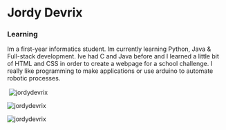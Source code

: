 # Jordy Devrix
### Learning

Im a first-year informatics student. Im currently learning Python, Java & Full-stack development. Ive had C and Java before and I learned a little bit of HTML and CSS in order to create a webpage for a school challenge.
I really like programming to make applications or use arduino to automate robotic processes.

<!---
JordyDevrix/JordyDevrix is a ✨ special ✨ repository because its `README.md` (this file) appears on your GitHub profile.
You can click the Preview link to take a look at your changes.
--->

<p>&nbsp;<img align="center" src="https://github-readme-stats.vercel.app/api?username=jordydevrix&show_icons=true&locale=en" alt="jordydevrix" /></p>
<p><img align="center" src="https://github-readme-streak-stats.herokuapp.com/?user=jordydevrix&" alt="jordydevrix" /></p>
<p><img align="left" src="https://github-readme-stats.vercel.app/api/top-langs?username=jordydevrix&show_icons=true&locale=en&layout=compact" alt="jordydevrix" /></p>
